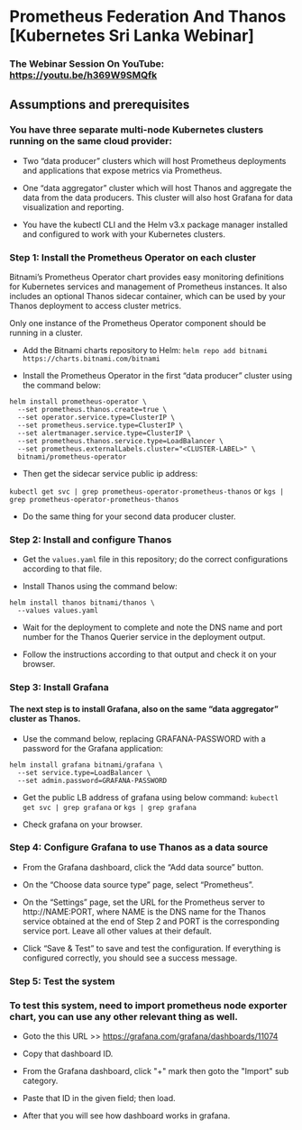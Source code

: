 # Prometheus Federation And Thanos [Kubernetes Sri Lanka Webinar]
### The Webinar Session On YouTube: https://youtu.be/h369W9SMQfk

## Assumptions and prerequisites

### You have three separate multi-node Kubernetes clusters running on the same cloud provider:

- Two “data producer” clusters which will host Prometheus deployments and applications that expose metrics via Prometheus.

- One “data aggregator” cluster which will host Thanos and aggregate the data from the data producers. This cluster will also host Grafana for data visualization and reporting.

- You have the kubectl CLI and the Helm v3.x package manager installed and configured to work with your Kubernetes clusters.

### Step 1: Install the Prometheus Operator on each cluster

Bitnami’s Prometheus Operator chart provides easy monitoring definitions for Kubernetes services and management of Prometheus instances. It also includes an optional Thanos sidecar container, which can be used by your Thanos deployment to access cluster metrics.

Only one instance of the Prometheus Operator component should be running in a cluster.

- Add the Bitnami charts repository to Helm:
``` helm repo add bitnami https://charts.bitnami.com/bitnami ```

- Install the Prometheus Operator in the first “data producer” cluster using the command below:
```
helm install prometheus-operator \
  --set prometheus.thanos.create=true \
  --set operator.service.type=ClusterIP \
  --set prometheus.service.type=ClusterIP \
  --set alertmanager.service.type=ClusterIP \
  --set prometheus.thanos.service.type=LoadBalancer \
  --set prometheus.externalLabels.cluster="<CLUSTER-LABEL>" \
  bitnami/prometheus-operator
```
- Then get the sidecar service public ip address:

``` kubectl get svc | grep prometheus-operator-prometheus-thanos ``` or ``` kgs | grep prometheus-operator-prometheus-thanos ```

- Do the same thing for your second data producer cluster.

### Step 2: Install and configure Thanos

- Get the ``` values.yaml ``` file in this repository; do the correct configurations according to that file.

- Install Thanos using the command below:

``` 
helm install thanos bitnami/thanos \
  --values values.yaml
```
- Wait for the deployment to complete and note the DNS name and port number for the Thanos Querier service in the deployment output.

- Follow the instructions according to that output and check it on your browser.

### Step 3: Install Grafana
#### The next step is to install Grafana, also on the same “data aggregator” cluster as Thanos.

- Use the command below, replacing GRAFANA-PASSWORD with a password for the Grafana application:
```
helm install grafana bitnami/grafana \
  --set service.type=LoadBalancer \
  --set admin.password=GRAFANA-PASSWORD
```
- Get the public LB address of grafana using below command:
``` kubectl get svc | grep grafana ``` or ``` kgs | grep grafana ```

- Check grafana on your browser.

### Step 4: Configure Grafana to use Thanos as a data source

- From the Grafana dashboard, click the “Add data source” button.

- On the “Choose data source type” page, select “Prometheus”.
    
- On the “Settings” page, set the URL for the Prometheus server to http://NAME:PORT, where NAME is the DNS name for the Thanos service obtained at the end of Step 2 and PORT is the corresponding service port. Leave all other values at their default.

- Click “Save & Test” to save and test the configuration. If everything is configured correctly, you should see a success message.

### Step 5: Test the system
### To test this system, need to import prometheus node exporter chart, you can use any other relevant thing as well.

- Goto the this URL >> https://grafana.com/grafana/dashboards/11074

- Copy that dashboard ID.

- From the Grafana dashboard, click "+" mark then goto the "Import" sub category.

- Paste that ID in the given field; then load.

- After that you will see how dashboard works in grafana.

